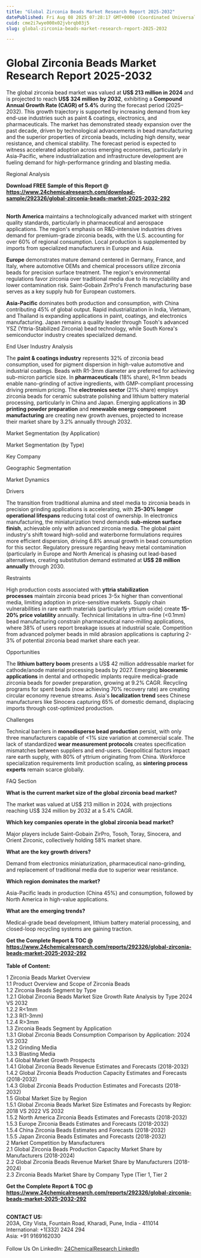 ```yaml
---
title: "Global Zirconia Beads Market Research Report 2025-2032"
datePublished: Fri Aug 08 2025 07:28:17 GMT+0000 (Coordinated Universal Time)
cuid: cme2i7wye000x02jvbrqb03j5
slug: global-zirconia-beads-market-research-report-2025-2032

---
```


# Global Zirconia Beads Market Research Report 2025-2032

<p>The global zirconia bead market was valued at <strong>US$ 213 million in 2024</strong> and is projected to reach <strong>US$ 324 million by 2032</strong>, exhibiting a <strong>Compound Annual Growth Rate (CAGR) of 5.4%</strong> during the forecast period (2025–2032). This growth trajectory is supported by increasing demand from key end-use industries such as paint &amp; coatings, electronics, and pharmaceuticals. The market has demonstrated steady expansion over the past decade, driven by technological advancements in bead manufacturing and the superior properties of zirconia beads, including high density, wear resistance, and chemical stability. The forecast period is expected to witness accelerated adoption across emerging economies, particularly in Asia-Pacific, where industrialization and infrastructure development are fueling demand for high-performance grinding and blasting media.</p><p>
Regional Analysis</p><p>
</p><div><b>Download FREE Sample of this Report @ 
            <a href="https://www.24chemicalresearch.com/download-sample/292326/global-zirconia-beads-market-2025-2032-292">
            https://www.24chemicalresearch.com/download-sample/292326/global-zirconia-beads-market-2025-2032-292</a></b></div><br><p><strong>North America</strong> maintains a technologically advanced market with stringent quality standards, particularly in pharmaceutical and aerospace applications. The region's emphasis on R&amp;D-intensive industries drives demand for premium-grade zirconia beads, with the U.S. accounting for over 60% of regional consumption. Local production is supplemented by imports from specialized manufacturers in Europe and Asia.</p><p>
</p><p><strong>Europe</strong> demonstrates mature demand centered in Germany, France, and Italy, where automotive OEMs and chemical processors utilize zirconia beads for precision surface treatment. The region's environmental regulations favor zirconia over traditional media due to its recyclability and lower contamination risk. Saint-Gobain ZirPro's French manufacturing base serves as a key supply hub for European customers.</p><p>
</p><p><strong>Asia-Pacific</strong> dominates both production and consumption, with China contributing 45% of global output. Rapid industrialization in India, Vietnam, and Thailand is expanding applications in paint, coatings, and electronics manufacturing. Japan remains a quality leader through Tosoh's advanced YSZ (Yttria-Stabilized Zirconia) bead technology, while South Korea's semiconductor industry creates specialized demand.</p><p>
End User Industry Analysis</p><p>
</p><p>The <strong>paint &amp; coatings industry</strong> represents 32% of zirconia bead consumption, used for pigment dispersion in high-value automotive and industrial coatings. Beads with R1-3mm diameter are preferred for achieving sub-micron particle size. In <strong>pharmaceuticals</strong> (18% share), R&lt;1mm beads enable nano-grinding of active ingredients, with GMP-compliant processing driving premium pricing. The <strong>electronics sector</strong> (21% share) employs zirconia beads for ceramic substrate polishing and lithium battery material processing, particularly in China and Japan. Emerging applications in <strong>3D printing powder preparation</strong> and <strong>renewable energy component manufacturing</strong> are creating new growth avenues, projected to increase their market share by 3.2% annually through 2032.</p><p>
Market Segmentation (by Application)</p><p>
</p><p>
Market Segmentation (by Type)</p><p>
</p><p>
Key Company</p><p>
</p><p>
Geographic Segmentation</p><p>
</p><p>
Market Dynamics</p><p>
Drivers</p><p>
</p><p>The transition from traditional alumina and steel media to zirconia beads in precision grinding applications is accelerating, with <strong>25-30% longer operational lifespans</strong> reducing total cost of ownership. In electronics manufacturing, the miniaturization trend demands <strong>sub-micron surface finish</strong>, achievable only with advanced zirconia media. The global paint industry's shift toward high-solid and waterborne formulations requires more efficient dispersion, driving 6.8% annual growth in bead consumption for this sector. Regulatory pressure regarding heavy metal contamination (particularly in Europe and North America) is phasing out lead-based alternatives, creating substitution demand estimated at <strong>US$ 28 million annually</strong> through 2030.</p><p>
Restraints</p><p>
</p><p>High production costs associated with <strong>yttria stabilization processes</strong> maintain zirconia bead prices 3-5x higher than conventional media, limiting adoption in price-sensitive markets. Supply chain vulnerabilities in rare earth materials (particularly yttrium oxide) create <strong>15-20% price volatility</strong> annually. Technical limitations in ultra-fine (&lt;0.1mm) bead manufacturing constrain pharmaceutical nano-milling applications, where 38% of users report breakage issues at industrial scale. Competition from advanced polymer beads in mild abrasion applications is capturing 2-3% of potential zirconia bead market share each year.</p><p>
Opportunities</p><p>
</p><p>The <strong>lithium battery boom</strong> presents a US$ 42 million addressable market for cathode/anode material processing beads by 2027. Emerging <strong>bioceramic applications</strong> in dental and orthopedic implants require medical-grade zirconia beads for powder preparation, growing at 9.2% CAGR. Recycling programs for spent beads (now achieving 70% recovery rate) are creating circular economy revenue streams. Asia's <strong>localization trend</strong> sees Chinese manufacturers like Sinocera capturing 65% of domestic demand, displacing imports through cost-optimized production.</p><p>
Challenges</p><p>
</p><p>Technical barriers in <strong>monodisperse bead production</strong> persist, with only three manufacturers capable of &lt;1% size variation at commercial scale. The lack of standardized <strong>wear measurement protocols</strong> creates specification mismatches between suppliers and end-users. Geopolitical factors impact rare earth supply, with 80% of yttrium originating from China. Workforce specialization requirements limit production scaling, as <strong>sintering process experts</strong> remain scarce globally.</p><p>
FAQ Section</p><p>
</p><p><strong>What is the current market size of the global zirconia bead market?</strong></p><p>
The market was valued at US$ 213 million in 2024, with projections reaching US$ 324 million by 2032 at a 5.4% CAGR.</p><p>
</p><p><strong>Which key companies operate in the global zirconia bead market?</strong></p><p>
Major players include Saint-Gobain ZirPro, Tosoh, Toray, Sinocera, and Orient Zirconic, collectively holding 58% market share.</p><p>
</p><p><strong>What are the key growth drivers?</strong></p><p>
Demand from electronics miniaturization, pharmaceutical nano-grinding, and replacement of traditional media due to superior wear resistance.</p><p>
</p><p><strong>Which region dominates the market?</strong></p><p>
Asia-Pacific leads in production (China 45%) and consumption, followed by North America in high-value applications.</p><p>
</p><p><strong>What are the emerging trends?</strong></p><p>
Medical-grade bead development, lithium battery material processing, and closed-loop recycling systems are gaining traction.</p>

<div><b>Get the Complete Report & TOC @ 
            <a href="https://www.24chemicalresearch.com/reports/292326/global-zirconia-beads-market-2025-2032-292">
            https://www.24chemicalresearch.com/reports/292326/global-zirconia-beads-market-2025-2032-292</a></b></div><br>
            <b>Table of Content:</b><p>1 Zirconia Beads Market Overview<br />
    1.1 Product Overview and Scope of Zirconia Beads<br />
    1.2 Zirconia Beads Segment by Type<br />
        1.2.1 Global Zirconia Beads Market Size Growth Rate Analysis by Type 2024 VS 2032<br />
        1.2.2 R<1mm<br />
        1.2.3 R(1-3mm)<br />
        1.2.4 R>3mm<br />
    1.3 Zirconia Beads Segment by Application<br />
        1.3.1 Global Zirconia Beads Consumption Comparison by Application: 2024 VS 2032<br />
        1.3.2 Grinding Media<br />
        1.3.3 Blasting Media<br />
    1.4 Global Market Growth Prospects<br />
        1.4.1 Global Zirconia Beads Revenue Estimates and Forecasts (2018-2032)<br />
        1.4.2 Global Zirconia Beads Production Capacity Estimates and Forecasts (2018-2032)<br />
        1.4.3 Global Zirconia Beads Production Estimates and Forecasts (2018-2032)<br />
    1.5 Global Market Size by Region<br />
        1.5.1 Global Zirconia Beads Market Size Estimates and Forecasts by Region: 2018 VS 2022 VS 2032<br />
        1.5.2 North America Zirconia Beads Estimates and Forecasts (2018-2032)<br />
        1.5.3 Europe Zirconia Beads Estimates and Forecasts (2018-2032)<br />
        1.5.4 China Zirconia Beads Estimates and Forecasts (2018-2032)<br />
        1.5.5 Japan Zirconia Beads Estimates and Forecasts (2018-2032)<br />
2 Market Competition by Manufacturers<br />
    2.1 Global Zirconia Beads Production Capacity Market Share by Manufacturers (2018-2024)<br />
    2.2 Global Zirconia Beads Revenue Market Share by Manufacturers (2018-2024)<br />
    2.3 Zirconia Beads Market Share by Company Type (Tier 1, Tier 2 </p>

<div><b>Get the Complete Report & TOC @ 
            <a href="https://www.24chemicalresearch.com/reports/292326/global-zirconia-beads-market-2025-2032-292">
            https://www.24chemicalresearch.com/reports/292326/global-zirconia-beads-market-2025-2032-292</a></b></div><br>

<b>CONTACT US:</b><br>
            203A, City Vista, Fountain Road, Kharadi, Pune, India - 411014<br>
            International: +1(332) 2424 294<br>
            Asia: +91 9169162030 <br><br>
            Follow Us On LinkedIn: <a href="https://www.linkedin.com/company/24chemicalresearch/">24ChemicalResearch LinkedIn</a>
